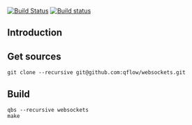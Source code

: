 [![Build Status](https://travis-ci.org/qflow/websockets.svg)](https://travis-ci.org/qflow/websockets) [![Build status](https://ci.appveyor.com/api/projects/status/iubj06ah6jq9ebkt?svg=true)](https://ci.appveyor.com/project/mfojtak/websockets)


## Introduction
## Get sources
    git clone --recursive git@github.com:qflow/websockets.git

## Build
    qbs --recursive websockets
    make
    
